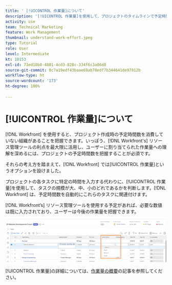 ```yaml
---
title: ' [!UICONTROL 作業量]について'
description: '[!UICONTROL 作業量]を使用して、プロジェクトのタイムラインで予定時間数を簡単に見積もる方法を説明します。'
activity: use
team: Technical Marketing
feature: Work Management
thumbnail: understand-work-effort.jpeg
type: Tutorial
role: User
level: Intermediate
kt: 10153
exl-id: 71ed10b8-4801-4cd3-828c-334f6c3a86d8
source-git-commit: 0c7a19edf43baae69ab78edf7b344641de97912b
workflow-type: ht
source-wordcount: '173'
ht-degree: 100%

---
```


# [!UICONTROL 作業量]について

[!DNL Workfront] を使用すると、プロジェクト作成時の予定時間数を消費していない組織があることを把握できます。いっぽう、[!DNL Workfront's] リソース管理ツールの利点を最大限に活用し、ユーザーに割り当てられた作業量への理解を深めるには、プロジェクトの予定時間数を把握することが必須です。

それらの考え方を踏まえて、[!DNL Workfront] では[!UICONTROL 作業量]というオプションを設けました。

プロジェクトの各タスクに特定の時間を入力する代わりに、[!UICONTROL 作業量]を使用して、タスクの規模が大、中、小のどれであるかを判断します。[!DNL Workfront] は、予定時間数を自動的にこれらのタスクに関連付けます。

[!DNL Workfront’s] リソース管理ツールを使用する予定があれば、必要な数値は既に入力されており、ユーザーは今後の作業量を把握できます。

![「[!UICONTROL 作業量]」列を使用したプロジェクトタスクのリスト](assets/planner-fund-work-effort.png)

<!---
need hyperlink below
--->

[!UICONTROL 作業量]の詳細については、[作業量の概要](https://experienceleague.adobe.com/docs/workfront/using/manage-work/tasks/task-information/work-effort.html?lang=ja)の記事を参照してください。
